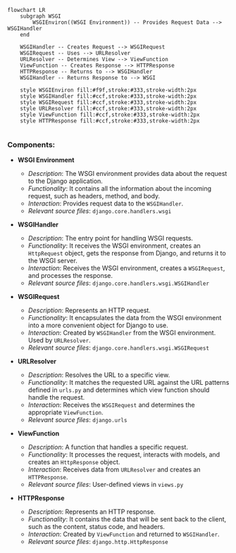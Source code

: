 ```mermaid
flowchart LR
    subgraph WSGI
        WSGIEnviron((WSGI Environment)) -- Provides Request Data --> WSGIHandler
    end

    WSGIHandler -- Creates Request --> WSGIRequest
    WSGIRequest -- Uses --> URLResolver
    URLResolver -- Determines View --> ViewFunction
    ViewFunction -- Creates Response --> HTTPResponse
    HTTPResponse -- Returns to --> WSGIHandler
    WSGIHandler -- Returns Response to --> WSGI

    style WSGIEnviron fill:#f9f,stroke:#333,stroke-width:2px
    style WSGIHandler fill:#ccf,stroke:#333,stroke-width:2px
    style WSGIRequest fill:#ccf,stroke:#333,stroke-width:2px
    style URLResolver fill:#ccf,stroke:#333,stroke-width:2px
    style ViewFunction fill:#ccf,stroke:#333,stroke-width:2px
    style HTTPResponse fill:#ccf,stroke:#333,stroke-width:2px


```

### Components:

-   **WSGI Environment**
    -   *Description*: The WSGI environment provides data about the request to the Django application.
    -   *Functionality*: It contains all the information about the incoming request, such as headers, method, and body.
    -   *Interaction*: Provides request data to the `WSGIHandler`.
    -   *Relevant source files*: `django.core.handlers.wsgi`

-   **WSGIHandler**
    -   *Description*: The entry point for handling WSGI requests.
    -   *Functionality*: It receives the WSGI environment, creates an `HttpRequest` object, gets the response from Django, and returns it to the WSGI server.
    -   *Interaction*: Receives the WSGI environment, creates a `WSGIRequest`, and processes the response.
    -   *Relevant source files*: `django.core.handlers.wsgi.WSGIHandler`

-   **WSGIRequest**
    -   *Description*: Represents an HTTP request.
    -   *Functionality*: It encapsulates the data from the WSGI environment into a more convenient object for Django to use.
    -   *Interaction*: Created by `WSGIHandler` from the WSGI environment. Used by `URLResolver`.
    -   *Relevant source files*: `django.core.handlers.wsgi.WSGIRequest`

-   **URLResolver**
    -   *Description*: Resolves the URL to a specific view.
    -   *Functionality*: It matches the requested URL against the URL patterns defined in `urls.py` and determines which view function should handle the request.
    -   *Interaction*: Receives the `WSGIRequest` and determines the appropriate `ViewFunction`.
    -   *Relevant source files*: `django.urls`

-   **ViewFunction**
    -   *Description*: A function that handles a specific request.
    -   *Functionality*: It processes the request, interacts with models, and creates an `HttpResponse` object.
    -   *Interaction*: Receives data from `URLResolver` and creates an `HTTPResponse`.
    -   *Relevant source files*: User-defined views in `views.py`

-   **HTTPResponse**
    -   *Description*: Represents an HTTP response.
    -   *Functionality*: It contains the data that will be sent back to the client, such as the content, status code, and headers.
    -   *Interaction*: Created by `ViewFunction` and returned to `WSGIHandler`.
    -   *Relevant source files*: `django.http.HttpResponse`